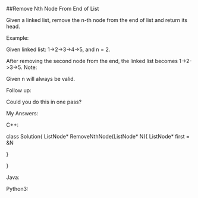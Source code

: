 ##Remove Nth Node From End of List

Given a linked list, remove the n-th node from the end of list and return its head.

Example:

Given linked list: 1->2->3->4->5, and n = 2.

After removing the second node from the end, the linked list becomes 1->2->3->5.
Note:

Given n will always be valid.

Follow up:

Could you do this in one pass?

My Answers:

C++:

class Solution{
  ListNode* RemoveNthNode(ListNode* N){
    ListNode* first = &N
      
  }

}



Java:





Python3:

